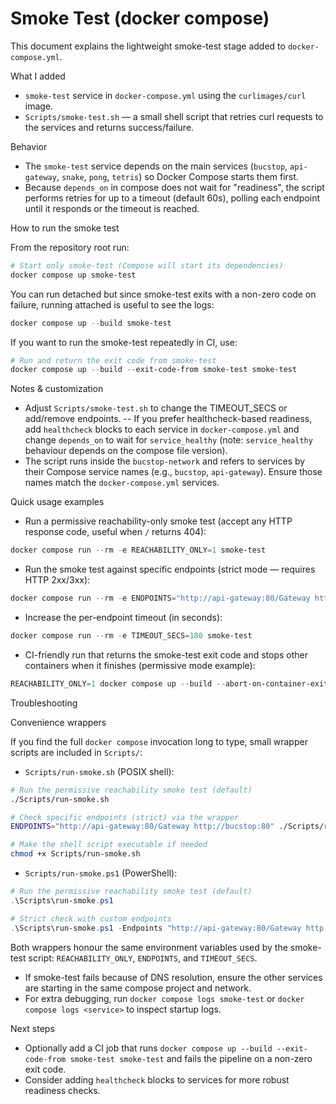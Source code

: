 # Smoke Test (docker compose)

This document explains the lightweight smoke-test stage added to `docker-compose.yml`.

What I added

- `smoke-test` service in `docker-compose.yml` using the `curlimages/curl` image.
- `Scripts/smoke-test.sh` — a small shell script that retries curl requests to the services and returns success/failure.

Behavior

- The `smoke-test` service depends on the main services (`bucstop`, `api-gateway`, `snake`, `pong`, `tetris`) so Docker Compose starts them first.
- Because `depends_on` in compose does not wait for "readiness", the script performs retries for up to a timeout (default 60s), polling each endpoint until it responds or the timeout is reached.

How to run the smoke test

From the repository root run:

```powershell
# Start only smoke-test (Compose will start its dependencies)
docker compose up smoke-test
```

You can run detached but since smoke-test exits with a non-zero code on failure, running attached is useful to see the logs:

```powershell
docker compose up --build smoke-test
```

If you want to run the smoke-test repeatedly in CI, use:

```powershell
# Run and return the exit code from smoke-test
docker compose up --build --exit-code-from smoke-test smoke-test
```

Notes & customization

- Adjust `Scripts/smoke-test.sh` to change the TIMEOUT_SECS or add/remove endpoints.
-- If you prefer healthcheck-based readiness, add `healthcheck` blocks to each service in `docker-compose.yml` and change `depends_on` to wait for `service_healthy` (note: `service_healthy` behaviour depends on the compose file version).
- The script runs inside the `bucstop-network` and refers to services by their Compose service names (e.g., `bucstop`, `api-gateway`). Ensure those names match the `docker-compose.yml` services.

Quick usage examples

- Run a permissive reachability-only smoke test (accept any HTTP response code, useful when `/` returns 404):

```powershell
docker compose run --rm -e REACHABILITY_ONLY=1 smoke-test
```

- Run the smoke test against specific endpoints (strict mode — requires HTTP 2xx/3xx):

```powershell
docker compose run --rm -e ENDPOINTS="http://api-gateway:80/Gateway http://bucstop:80" smoke-test
```

- Increase the per-endpoint timeout (in seconds):

```powershell
docker compose run --rm -e TIMEOUT_SECS=180 smoke-test
```

- CI-friendly run that returns the smoke-test exit code and stops other containers when it finishes (permissive mode example):

```powershell
REACHABILITY_ONLY=1 docker compose up --build --abort-on-container-exit --exit-code-from smoke-test smoke-test
```

Troubleshooting

Convenience wrappers

If you find the full `docker compose` invocation long to type, small wrapper scripts are included in `Scripts/`:

- `Scripts/run-smoke.sh` (POSIX shell):

```bash
# Run the permissive reachability smoke test (default)
./Scripts/run-smoke.sh

# Check specific endpoints (strict) via the wrapper
ENDPOINTS="http://api-gateway:80/Gateway http://bucstop:80" ./Scripts/run-smoke.sh

# Make the shell script executable if needed
chmod +x Scripts/run-smoke.sh
```

- `Scripts/run-smoke.ps1` (PowerShell):

```powershell
# Run the permissive reachability smoke test (default)
.\Scripts\run-smoke.ps1

# Strict check with custom endpoints
.\Scripts\run-smoke.ps1 -Endpoints "http://api-gateway:80/Gateway http://bucstop:80"
```

Both wrappers honour the same environment variables used by the smoke-test script: `REACHABILITY_ONLY`, `ENDPOINTS`, and `TIMEOUT_SECS`.

- If smoke-test fails because of DNS resolution, ensure the other services are starting in the same compose project and network.
- For extra debugging, run `docker compose logs smoke-test` or `docker compose logs <service>` to inspect startup logs.

Next steps

- Optionally add a CI job that runs `docker compose up --build --exit-code-from smoke-test smoke-test` and fails the pipeline on a non-zero exit code.
- Consider adding `healthcheck` blocks to services for more robust readiness checks.
